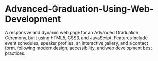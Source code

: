 # Advanced-Graduation-Using-Web-Development
A responsive and dynamic web page for an Advanced Graduation Ceremony, built using HTML5, CSS3, and JavaScript. Features include event schedules, speaker profiles, an interactive gallery, and a contact form, following modern design, accessibility, and web development best practices.
